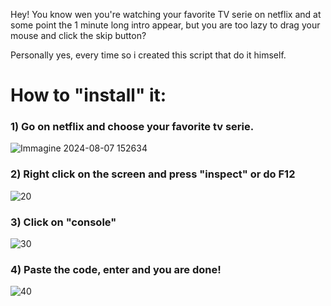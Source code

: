 Hey! You know wen you're watching your favorite TV serie on netflix and at some point the 1 minute long intro appear, but you are too lazy to drag your mouse and click the skip button?

Personally yes, every time so i created this script that do it himself.

# How to "install" it:

### 1) Go on netflix and choose your favorite tv serie.
![Immagine 2024-08-07 152634](https://github.com/user-attachments/assets/24bb945d-161f-44dc-84f9-11db4c531a6b)
### 2) Right click on the screen and press "inspect" or do F12
![20](https://github.com/user-attachments/assets/924956a9-03b7-4d2e-8597-56c060ffb6f8)
### 3) Click on "console"
![30](https://github.com/user-attachments/assets/7fe472c1-8548-44da-a68a-dc65474de979)
### 4) Paste the code, enter and you are done!
![40](https://github.com/user-attachments/assets/6e4bdbbb-40a8-4cb3-901b-08145ce24b25)
